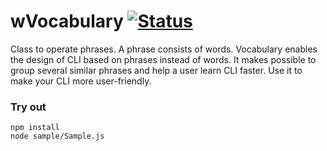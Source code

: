 
# wVocabulary [![Status](https://github.com/Wandalen/wVocabulary/workflows/Test/badge.svg)](https://github.com/Wandalen/wVocabulary/actions?query=workflow%3ATest)

Class to operate phrases. A phrase consists of words. Vocabulary enables the design of CLI based on phrases instead of words. It makes possible to group several similar phrases and help a user learn CLI faster. Use it to make your CLI more user-friendly.

### Try out
```
npm install
node sample/Sample.js
```








































































